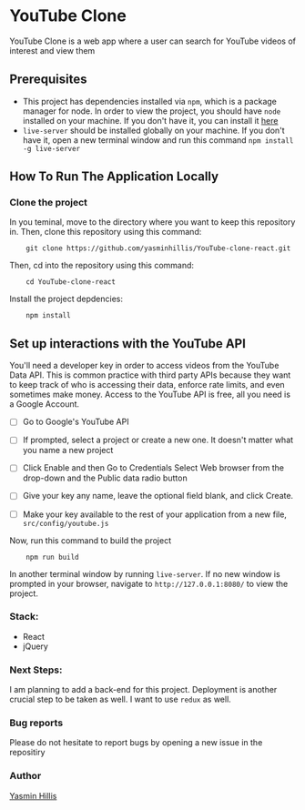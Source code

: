 # YouTube Clone

YouTube Clone is a web app where a user can search for YouTube videos of interest and view them


## Prerequisites

- This project has dependencies installed via `npm`, which is a package manager for node. In order to view the project, you should have `node` installed on your machine. If you don't have it, you can install it [here](https://nodejs.org/en/)
- `live-server` should be installed globally on your machine. If you don't have it, open a new terminal window and run this command `npm install -g live-server`


## How To Run The Application Locally

### Clone the project
In you teminal, move to the directory where you want to keep this repository in. Then, clone this repository using this command:

        git clone https://github.com/yasminhillis/YouTube-clone-react.git


Then, cd into the repository using this command:

        cd YouTube-clone-react

Install the project depdencies:

        npm install


## Set up interactions with the YouTube API

  You'll need a developer key in order to access videos from the YouTube Data API. This is common practice with third party APIs because they want to keep track of who is accessing their data, enforce rate limits, and even sometimes make money. Access to the YouTube API is free, all you need is a Google Account.

  - [ ] Go to Google's YouTube API
  - [ ]  If prompted, select a project or create a new one. It doesn't matter what you name a new project

  - [ ] Click Enable and then Go to Credentials
  Select Web browser from the drop-down and the Public data radio button

  - [ ] Give your key any name, leave the optional field blank, and click Create.

  - [ ] Make your key available to the rest of your application from a new file, `src/config/youtube.js`

Now, run this command to build the project

        npm run build
      

In another terminal window by running `live-server`. If no new window is prompted in your browser, navigate to `http://127.0.0.1:8080/` to view the project.

### Stack:

- React 
- jQuery

### Next Steps:

I am planning to add a back-end for this project. Deployment is another crucial step to be taken as well. I want to use `redux` as well.


### Bug reports

Please do not hesitate to report bugs by opening a new issue in the repositiry


### Author

[Yasmin Hillis](https://github.com/yasminhillis)
